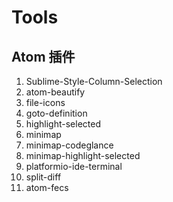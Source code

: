 # Tools

## Atom 插件
1. Sublime-Style-Column-Selection
2. atom-beautify
3. file-icons
4. goto-definition
5. highlight-selected
6. minimap
7. minimap-codeglance
8. minimap-highlight-selected
9. platformio-ide-terminal
10. split-diff
11. atom-fecs
